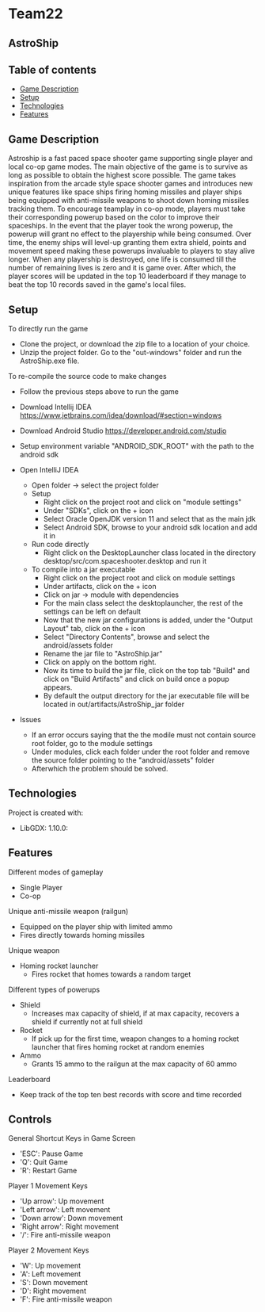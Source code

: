 # Team22
## AstroShip

## Table of contents
* [Game Description](#Game-Description)
* [Setup](#Setup)
* [Technologies](#Technologies)
* [Features](#Features)


## Game Description
Astroship is a fast paced space shooter game supporting single player and local co-op game modes. The main objective of the game is to survive as long as possible to obtain the highest score possible. The game takes inspiration from the arcade style space shooter games and introduces new unique features like space ships firing homing missiles and player ships being equipped with anti-missile weapons to shoot down homing missiles tracking them. To encourage teamplay in co-op mode, players must take their corresponding powerup based on the color to improve their spaceships. In the event that the player took the wrong powerup, the powerup will grant no effect to the playership while being consumed. Over time, the enemy ships will level-up granting them extra shield, points and movement speed making these powerups invaluable to players to stay alive longer. When any playership is destroyed, one life is consumed till the number of remaining lives is zero and it is game over. After which, the player scores will be updated in the top 10 leaderboard if they manage to beat the top 10 records saved in the game's local files.

## Setup
To directly run the game
- Clone the project, or download the zip file to a location of your choice. 
- Unzip the project folder. Go to the "out-windows" folder and run the AstroShip.exe file.

To re-compile the source code to make changes
- Follow the previous steps above to run the game
- Download Intellij IDEA https://www.jetbrains.com/idea/download/#section=windows
- Download Android Studio https://developer.android.com/studio 
- Setup environment variable "ANDROID_SDK_ROOT" with the path to the android sdk
- Open IntelliJ IDEA
  - Open folder -> select the project folder
  - Setup
    - Right click on the project root and click on "module settings"
    - Under "SDKs", click on the + icon 
    - Select Oracle OpenJDK version 11 and select that as the main jdk
    - Select Android SDK, browse to your android sdk location and add it in
  - Run code directly 
    - Right click on the DesktopLauncher class located in the directory desktop/src/com.spaceshooter.desktop and run it
  - To compile into a jar executable
    - Right click on the project root and click on module settings
    - Under artifacts, click on the + icon
    - Click on jar -> module with dependencies
    - For the main class select the desktoplauncher, the rest of the settings can be left on default
    - Now that the new jar configurations is added, under the "Output Layout" tab, click on the + icon 
    - Select "Directory Contents", browse and select the android/assets folder
    - Rename the jar file to "AstroShip.jar"
    - Click on apply on the bottom right.
    - Now its time to build the jar file, click on the top tab "Build" and click on "Build Artifacts" and click on build once a popup appears.
    - By default the output directory for the jar executable file will be located in out/artifacts/AstroShip_jar folder
  
- Issues
  - If an error occurs saying that the the modile must not contain source root folder, go to the module settings
  - Under modules, click each folder under the root folder and remove the source folder pointing to the "android/assets" folder
  - Afterwhich the problem should be solved.
  

## Technologies
Project is created with:
* LibGDX: 1.10.0:

## Features
Different modes of gameplay
- Single Player
- Co-op

Unique anti-missile weapon (railgun)
- Equipped on the player ship with limited ammo
- Fires directly towards homing missiles

Unique weapon
- Homing rocket launcher
  - Fires rocket that homes towards a random target

Different types of powerups
- Shield
  - Increases max capacity of shield, if at max capacity, recovers a shield if currently not at full shield
- Rocket
  - If pick up for the first time, weapon changes to a homing rocket launcher that fires homing rocket at random    enemies
- Ammo
  - Grants 15 ammo to the railgun at the max capacity of 60 ammo         

Leaderboard
- Keep track of the top ten best records with score and time recorded


## Controls

General Shortcut Keys in Game Screen
- 'ESC': Pause Game
- 'Q': Quit Game
- 'R': Restart Game

Player 1 Movement Keys
- 'Up arrow': Up movement
- 'Left arrow': Left movement
- 'Down arrow': Down movement
- 'Right arrow': Right movement
- '/': Fire anti-missile weapon

Player 2 Movement Keys
- 'W': Up movement
- 'A': Left movement
- 'S': Down movement
- 'D': Right movement
- 'F': Fire anti-missile weapon

